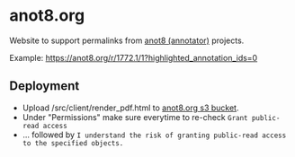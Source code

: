 
# anot8.org

Website to support permalinks from [anot8 (annotator)](http://github.com/centerofci/anot8) projects.

Example: https://anot8.org/r/1772.1/1?highlighted_annotation_ids=0


## Deployment

* Upload /src/client/render_pdf.html to [anot8.org s3 bucket](https://s3.console.aws.amazon.com/s3/upload/anot8.org?region=eu-west-2).
* Under "Permissions" make sure everytime to re-check `Grant public-read access`
* ... followed by `I understand the risk of granting public-read access to the specified objects.`
